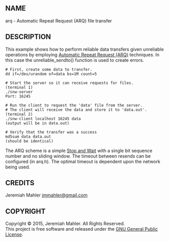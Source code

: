 NAME
----

arq - Automatic Repeat Request (ARQ) file transfer

DESCRIPTION
-----------

This example shows how to perform reliable data transfers
given unreliable operations by employing [Automatic Repeat
Request (ARQ)][arq] techniques.  In this case the unreliable_sendto()
function is used to create errors.

    # First, create some data to transfer.
    dd if=/dev/urandom of=data bs=1M count=5

    # Start the server so it can receive requests for files.
    (terminal 1)
    ./snw-server
    Port: 16245

    # Run the client to request the 'data' file from the server.
    # The client will receive the data and store it to 'data.out'.
    (terminal 2)
    ./snw-client localhost 16245 data
    (output will be in data.out)

    # Verify that the transfer was a success
    md5sum data data.out
    (should be identical)

The ARQ scheme is a simple [Stop and Wait][arq] with a single bit sequence
number and no sliding window.  The timeout between resends can be
configured (in arq.h).  The optimal timeout is dependent upon the network
being used.

  [arq]: http://en.wikipedia.org/wiki/Stop-and-wait_ARQ

CREDITS
-------

Jeremiah Mahler <jmmahler@gmail.com>

COPYRIGHT
---------

Copyright &copy; 2015, Jeremiah Mahler.  All Rights Reserved.<br>
This project is free software and released under
the [GNU General Public License][gpl].

 [gpl]: http://www.gnu.org/licenses/gpl.html


